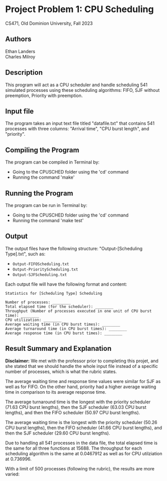 # Project Problem 1:  CPU Scheduling
CS471, Old Dominion University, Fall 2023

## Authors
Ethan Landers<br>
Charles Milroy

## Description
This program will act as a CPU scheduler and handle scheduling 541 simulated processes using these scheduling algorithms: FIFO, SJF without preemption, Priority with preemption.

## Input file
The program takes an input text file titled "datafile.txt" that contains 541 processes with three columns: "Arrival time", "CPU burst length", and "priority".

## Compiling the Program
The program can be compiled in Terminal by:
- Going to the CPUSCHED folder using the 'cd' command
- Running the command 'make'

## Running the Program
The program can be run in Terminal by:
- Going to the CPUSCHED folder using the 'cd' command
- Running the command 'make test'

## Output
The output files have the following structure: "Output-[Scheduling Type].txt", such as:
- `Output-FIFOScheduling.txt`
- `Output-PriorityScheduling.txt`
- `Output-SJFScheduling.txt`

Each output file will have the following format and content:
```
Statistics for [Scheduling Type] Scheduling

Number of processes: ________
Total elapsed time (for the scheduler): ________
Throughput (Number of processes executed in one unit of CPU burst time): ________
CPU utilization: ________
Average waiting time (in CPU burst times): ________
Average turnaround time (in CPU burst times): ________
Average response time (in CPU burst times): ________
```

## Result Summary and Explanation
**Disclaimer:** We met with the professor prior to completing this projet, and she stated that we should handle the whole input file instead of a specific number of processes, which is what the rubric states. 

The average waiting time and response time values were similar for SJF as well as for FIFO. On the other hand, priority had a higher average waiting time in comparison to its average response time. 

The average turnaround time is the longest with the priority scheduler (71.63 CPU burst lengths), then the SJF scheduler (63.03 CPU burst lengths), and then the FIFO scheduler (50.97 CPU burst lengths).

The average waiting time is the longest with the priority scheduler (50.26 CPU burst lengths), then the FIFO scheduler (41.66 CPU burst lengths), and then the SJF scheduler (29.60 CPU burst lengths).

Due to handling all 541 processes in the data file, the total elapsed time is the same for all three functions at 15688.  The throughput for each scheduling algorithm is the same at 0.0467912 as well as for CPU utilziation at 0.736996.

With a limit of 500 processes (following the rubric), the results are more varied: